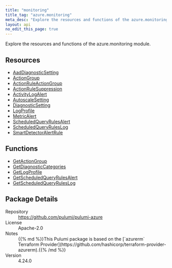 ```yaml
---
title: "monitoring"
title_tag: "azure.monitoring"
meta_desc: "Explore the resources and functions of the azure.monitoring module."
layout: api
no_edit_this_page: true
---
```


<!-- WARNING: this file was generated by Pulumi Docs Generator. -->
<!-- Do not edit by hand unless you're certain you know what you are doing! -->

Explore the resources and functions of the azure.monitoring module.

<h2 id="resources">Resources</h2>
<ul class="api">
    <li><a href="aaddiagnosticsetting" title="AadDiagnosticSetting"><span class="api-symbol api-symbol--resource"></span>AadDiagnosticSetting</a></li>
    <li><a href="actiongroup" title="ActionGroup"><span class="api-symbol api-symbol--resource"></span>ActionGroup</a></li>
    <li><a href="actionruleactiongroup" title="ActionRuleActionGroup"><span class="api-symbol api-symbol--resource"></span>ActionRuleActionGroup</a></li>
    <li><a href="actionrulesuppression" title="ActionRuleSuppression"><span class="api-symbol api-symbol--resource"></span>ActionRuleSuppression</a></li>
    <li><a href="activitylogalert" title="ActivityLogAlert"><span class="api-symbol api-symbol--resource"></span>ActivityLogAlert</a></li>
    <li><a href="autoscalesetting" title="AutoscaleSetting"><span class="api-symbol api-symbol--resource"></span>AutoscaleSetting</a></li>
    <li><a href="diagnosticsetting" title="DiagnosticSetting"><span class="api-symbol api-symbol--resource"></span>DiagnosticSetting</a></li>
    <li><a href="logprofile" title="LogProfile"><span class="api-symbol api-symbol--resource"></span>LogProfile</a></li>
    <li><a href="metricalert" title="MetricAlert"><span class="api-symbol api-symbol--resource"></span>MetricAlert</a></li>
    <li><a href="scheduledqueryrulesalert" title="ScheduledQueryRulesAlert"><span class="api-symbol api-symbol--resource"></span>ScheduledQueryRulesAlert</a></li>
    <li><a href="scheduledqueryruleslog" title="ScheduledQueryRulesLog"><span class="api-symbol api-symbol--resource"></span>ScheduledQueryRulesLog</a></li>
    <li><a href="smartdetectoralertrule" title="SmartDetectorAlertRule"><span class="api-symbol api-symbol--resource"></span>SmartDetectorAlertRule</a></li>
</ul>

<h2 id="functions">Functions</h2>
<ul class="api">
    <li><a href="getactiongroup" title="GetActionGroup"><span class="api-symbol api-symbol--function"></span>GetActionGroup</a></li>
    <li><a href="getdiagnosticcategories" title="GetDiagnosticCategories"><span class="api-symbol api-symbol--function"></span>GetDiagnosticCategories</a></li>
    <li><a href="getlogprofile" title="GetLogProfile"><span class="api-symbol api-symbol--function"></span>GetLogProfile</a></li>
    <li><a href="getscheduledqueryrulesalert" title="GetScheduledQueryRulesAlert"><span class="api-symbol api-symbol--function"></span>GetScheduledQueryRulesAlert</a></li>
    <li><a href="getscheduledqueryruleslog" title="GetScheduledQueryRulesLog"><span class="api-symbol api-symbol--function"></span>GetScheduledQueryRulesLog</a></li>
</ul>

<h2 id="package-details">Package Details</h2>
<dl class="package-details">
	<dt>Repository</dt>
	<dd><a href="https://github.com/pulumi/pulumi-azure">https://github.com/pulumi/pulumi-azure</a></dd>
	<dt>License</dt>
	<dd>Apache-2.0</dd>
	<dt>Notes</dt>
	<dd>{{% md %}}This Pulumi package is based on the [`azurerm` Terraform Provider](https://github.com/hashicorp/terraform-provider-azurerm).{{% /md %}}</dd>
	<dt>Version</dt>
	<dd>4.24.0</dd>
</dl>

